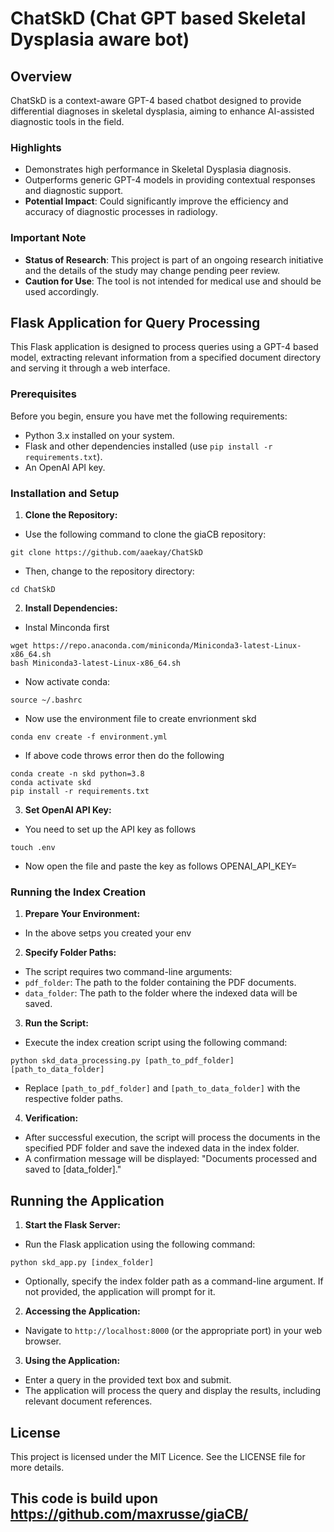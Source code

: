 # ChatSkD (Chat GPT based Skeletal Dysplasia aware bot)

## Overview

ChatSkD is a context-aware GPT-4 based chatbot designed to provide differential diagnoses in skeletal dysplasia, aiming to enhance AI-assisted diagnostic tools in the field.

### Highlights

  - Demonstrates high performance in Skeletal Dysplasia diagnosis.
  - Outperforms generic GPT-4 models in providing contextual responses and diagnostic support.
  - **Potential Impact**: Could significantly improve the efficiency and accuracy of diagnostic processes in radiology.

### Important Note

  - **Status of Research**: This project is part of an ongoing research initiative and the details of the study may change pending peer review.
  - **Caution for Use**: The tool is not intended for medical use and should be used accordingly.

## Flask Application for Query Processing

This Flask application is designed to process queries using a GPT-4 based model, extracting relevant information from a specified document directory and serving it through a web interface.

### Prerequisites

Before you begin, ensure you have met the following requirements:

  - Python 3.x installed on your system.
  - Flask and other dependencies installed (use `pip install -r requirements.txt`).
  - An OpenAI API key.

### Installation and Setup

1. **Clone the Repository:**
  - Use the following command to clone the giaCB repository:
  ```
  git clone https://github.com/aaekay/ChatSkD
  ```
  - Then, change to the repository directory:
  ```
  cd ChatSkD
  ```

2. **Install Dependencies:**
  - Instal Minconda first
  ```
  wget https://repo.anaconda.com/miniconda/Miniconda3-latest-Linux-x86_64.sh
  bash Miniconda3-latest-Linux-x86_64.sh
  ```
  - Now activate conda:
  ```
  source ~/.bashrc
  ```
  - Now use the environment file to create envrionment skd
  ```
  conda env create -f environment.yml
  ```
  - If above code throws error then do the following
  ```
  conda create -n skd python=3.8
  conda activate skd
  pip install -r requirements.txt
  ```

3. **Set OpenAI API Key:**
  - You need to set up the API key as follows
  ```
  touch .env
  ```
  - Now open the file and paste the key as follows
  OPENAI_API_KEY=<your key from openapi>

### Running the Index Creation

1. **Prepare Your Environment:**
  - In the above setps you created your env

2. **Specify Folder Paths:**
  - The script requires two command-line arguments:
  - `pdf_folder`: The path to the folder containing the PDF documents.
  - `data_folder`: The path to the folder where the indexed data will be saved.

3. **Run the Script:**
  - Execute the index creation script using the following command:
  ```
  python skd_data_processing.py [path_to_pdf_folder] [path_to_data_folder]
  ```
  - Replace `[path_to_pdf_folder]` and `[path_to_data_folder]` with the respective folder paths.

4. **Verification:**
  - After successful execution, the script will process the documents in the specified PDF folder and save the indexed data in the index folder.
  - A confirmation message will be displayed: "Documents processed and saved to [data_folder]."

## Running the Application

1. **Start the Flask Server:**
  - Run the Flask application using the following command:
  ```
  python skd_app.py [index_folder]
  ```
  - Optionally, specify the index folder path as a command-line argument. If not provided, the application will prompt for it.

2. **Accessing the Application:**
  - Navigate to `http://localhost:8000` (or the appropriate port) in your web browser.


3. **Using the Application:**
  - Enter a query in the provided text box and submit.
  - The application will process the query and display the results, including relevant document references.

## License

This project is licensed under the MIT Licence. See the LICENSE file for more details.

## This code is build upon https://github.com/maxrusse/giaCB/